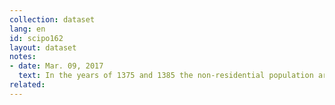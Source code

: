 ```yaml
---
collection: dataset
lang: en
id: scipo162
layout: dataset
notes: 
- date: Mar. 09, 2017
  text: In the years of 1375 and 1385 the non-residential population are mentioned within the statistics of the rural population. 
related:
---
```

